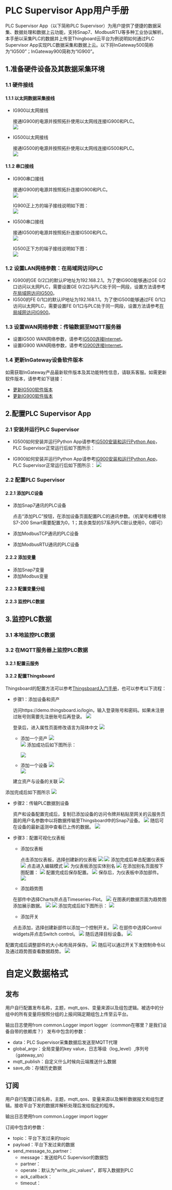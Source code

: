 # PLC Supervisor App用户手册
PLC Supervisor App（以下简称PLC Supervisor）为用户提供了便捷的数据采集、数据处理和数据上云功能，支持Snap7、ModbusRTU等多种工业协议解析。
本手册以采集PLC的数据并上传至Thingboard云平台为例说明如何通过PLC Supervisor App实现PLC数据采集和数据上云。以下将InGateway500简称为“IG500”；InGateway900简称为“IG900”。
## 1.准备硬件设备及其数据采集环境
### 1.1 硬件接线
#### 1.1.1 以太网数据采集接线
- IG900以太网接线  
  
  接通IG900的电源并按照拓扑使用以太网线连接IG900和PLC。  <br/>
![](images/2020-02-21-14-52-40.png)  

- IG500以太网接线  
  
  接通IG500的电源并按照拓扑使用以太网线连接IG500和PLC。  <br/>
![](images/2020-02-21-14-53-05.png)
#### 1.1.2 串口接线
- IG900串口接线  

  接通IG900的电源并按照拓扑连接IG900和PLC。  <br/>
![](images/2020-02-21-16-56-55.png)  

  IG900正上方的端子接线说明如下图：  <br/>
  ![](images/2020-01-09-18-47-30.png)  

- IG500串口接线  

  接通IG500的电源并按照拓扑连接IG500和PLC。  <br/>
![](images/2020-02-21-17-29-54.png)  

  IG500正下方的端子接线说明如下图：  <br/>
  ![](images/2020-02-21-17-30-20.png)
### 1.2 设置LAN网络参数：在局域网访问PLC
- IG900的GE 0/2口的默认IP地址为192.168.2.1。为了使IG900能够通过GE 0/2口访问以太网PLC，需要设置GE 0/2口与PLC处于同一网段，设置方法请参考[在局域网访问IG500](https://ingateway-development-docs.readthedocs.io/zh_CN/latest/IG501%E5%BF%AB%E9%80%9F%E4%BD%BF%E7%94%A8%E6%89%8B%E5%86%8C.html#lan-ig501)。
- IG500的FE 0/1口的默认IP地址为192.168.1.1。为了使IG500能够通过FE 0/1口访问以太网PLC，需要设置FE 0/1口与PLC处于同一网段，设置方法请参考[在局域网访问IG900](https://ingateway-development-docs.readthedocs.io/zh_CN/latest/IG902%E5%BF%AB%E9%80%9F%E4%BD%BF%E7%94%A8%E6%89%8B%E5%86%8C.html#lan-ig902)。

### 1.3 设置WAN网络参数：传输数据至MQTT服务器
- 设置IG500 WAN网络参数，请参考[IG500连接Internet](https://ingateway-development-docs.readthedocs.io/zh_CN/latest/IG501%E5%BF%AB%E9%80%9F%E4%BD%BF%E7%94%A8%E6%89%8B%E5%86%8C.html#wan-internet)。
- 设置IG900 WAN网络参数，请参考[IG900连接Internet](https://ingateway-development-docs.readthedocs.io/zh_CN/latest/IG902%E5%BF%AB%E9%80%9F%E4%BD%BF%E7%94%A8%E6%89%8B%E5%86%8C.html#wan-internet)。

### 1.4 更新InGateway设备软件版本
如需获取InGateway产品最新软件版本及其功能特性信息，请联系客服。如需更新软件版本，请参考如下链接：
- [更新IG500软件版本](https://ingateway-development-docs.readthedocs.io/zh_CN/latest/IG501%E5%BF%AB%E9%80%9F%E4%BD%BF%E7%94%A8%E6%89%8B%E5%86%8C.html#id1)
- [更新IG900软件版本](https://ingateway-development-docs.readthedocs.io/zh_CN/latest/IG902%E5%BF%AB%E9%80%9F%E4%BD%BF%E7%94%A8%E6%89%8B%E5%86%8C.html#id1)

## 2.配置PLC Supervisor App
### 2.1 安装并运行PLC Supervisor
- IG500如何安装并运行Python App请参考[IG500安装和运行Python App](https://ingateway-development-docs.readthedocs.io/zh_CN/latest/IG501%E5%BF%AB%E9%80%9F%E4%BD%BF%E7%94%A8%E6%89%8B%E5%86%8C.html#python-app)，PLC Supervisor正常运行后如下图所示：  
  

- IG900如何安装并运行Python App请参考[IG900安装和运行Python App](https://ingateway-development-docs.readthedocs.io/zh_CN/latest/IG902%E5%BF%AB%E9%80%9F%E4%BD%BF%E7%94%A8%E6%89%8B%E5%86%8C.html#python-app)，PLC Supervisor正常运行后如下图所示： 
  ![](images/2020-02-21-17-57-15.png)

### 2.2 配置PLC Supervisor
#### 2.2.1 添加PLC设备
- 添加Snap7通讯的PLC设备  
  
  点击“添加PLC”按钮，在添加设备页面配置PLC的通讯参数。（机架号和槽号除S7-200 Smart需要配置为0，1；其余类型的S7系列PLC默认使用0，0即可）
  
- 添加ModbusTCP通讯的PLC设备
- 添加ModbusRTU通讯的PLC设备
#### 2.2.2 添加变量
- 添加Snap7变量
- 添加Modbus变量

#### 2.2.3 配置变量分组

#### 2.2.3 监控PLC数据

## 3.监控PLC数据
### 3.1 本地监控PLC数据
### 3.2 在MQTT服务器上监控PLC数据
#### 3.2.1 配置云服务

#### 3.2.2 配置Thingsboard
Thingsboard的配置方法可以参考[Thingsboard入门手册](https://thingsboard.io/docs/getting-started-guides/helloworld/)，也可以参考以下流程：  

- 步骤1：添加设备和资产  
  
  访问https://demo.thingsboard.io/login，输入登录账号和密码。如果未注册过账号则需要先注册账号后再登录。
![](images/2020-02-24-17-30-44.png)  <br/>

  登录后，进入属性页面修改语言为简体中文
![](images/2020-02-26-09-50-27.png)

  - 添加一个资产
  ![](images/2020-02-26-10-27-13.png)  <br/>
  ![](images/2020-02-26-10-27-40.png)
添加成功后如下图所示：  <br/>

    ![](images/2020-02-26-09-52-39.png)

  - 添加一个设备
![](images/2020-02-26-09-54-14.png)  <br/>
![](images/2020-02-26-09-54-27.png)  

  建立资产与设备的关联
![](images/2020-02-26-09-56-01.png)  

添加完成后如下图所示
![](images/2020-02-26-09-56-57.png)

- 步骤2：传输PLC数据到设备  
  
  资产和设备配置完成后，复制已添加设备的访问令牌并粘贴至网关的云服务页面的用户名参数中以将数据传输至Thingsboard中的Snap7设备。
![](images/2020-02-26-09-58-18.png)
随后可在设备的最新遥测中查看已上传的数据。
![](images/2020-02-26-10-38-50.png)

- 步骤3：配置可视化仪表板  
  - 添加仪表板  
  
    点击添加仪表板，选择创建新的仪表板
![](images/2020-02-26-10-40-22.png)
![](images/2020-02-26-10-40-58.png)
添加完成后单击配置仪表板
![](images/2020-02-26-10-00-23.png)
点击进入编辑模式
![](images/2020-02-26-10-00-45.png)
为仪表板添加实体别名
![](images/2020-02-26-10-01-13.png)
在添加别名页面按下图配置：
![](images/2020-02-26-10-02-41.png)
配置完成后保存配置。
![](images/2020-02-26-10-03-00.png)
保存后，为仪表板中添加部件。
![](images/2020-02-26-10-03-23.png)

  - 添加趋势图  
  
  在部件中选择Charts并点击Timeseries-Flot。
![](images/2020-02-26-10-03-51.png)
在图表的数据页面为趋势图添加展示数据。
![](images/2020-02-26-10-14-28.png)
![](images/2020-02-26-10-15-50.png)
添加完成后如下图所示：
![](images/2020-02-26-10-18-00.png)

  - 添加开关  
  
  点击添加，选择创建新部件以添加一个控制开关。
![](images/2020-02-26-10-21-47.png)
在部件中选择Control widgets并点击Switch control。
![](images/2020-02-26-10-20-10.png)
随后选择目标设备。
![](images/2020-02-26-10-20-36.png)

配置完成后调整部件的大小和布局并保存。
![](images/2020-02-26-10-22-40.png)
随后可以通过开关下发控制命令以及通过趋势图查看数据趋势。
![](images/2020-02-26-10-22-59.png)


# 自定义数据格式
## 发布
用户自行配置发布名称，主题，mqtt_qos、变量来源以及组包逻辑。被选中的分组中的所有变量将按照分组的上报间隔定期组包上传至云平台。  

输出日志使用from common.Logger import logger（common在哪里？是我们设备自带的依赖库？）
发布中包含的参数：
- data：PLC Supervisor采集数据后发送至MQTT代理
- global_argv：全局变量的key value，日志等级（log_level）,序列号（gateway_sn）
- mqtt_publish：自定义什么时候向云端推送什么数据
- save_db：存储历史数据

## 订阅
用户自行配置订阅名称，主题，mqtt_qos、变量来源以及解析数据报文和组包逻辑。接收平台下发的数据并解析处理后发给指定的程序。  

输出日志使用from common.Logger import logger

订阅中包含的参数：
- topic：平台下发过来的topic
- payload：平台下发过来的数据
- send_message_to_partner：
  - message：发送给PLC Supervisor的数据包
  - partner：
  - operate：默认为"write_plc_values"，即写入数据到PLC
  - ack_callback：
  - timeout：